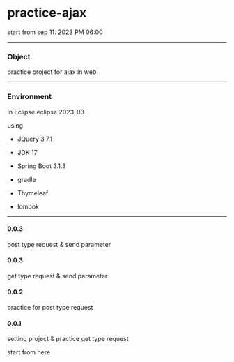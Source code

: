 # practice-ajax
  start from sep 11. 2023 PM 06:00

****
### Object

practice project for ajax in web.

****
### Environment
  In Eclipse eclipse 2023-03

  using 

- JQuery 3.7.1

  
- JDK 17

  
- Spring Boot 3.1.3


- gradle

  
- Thymeleaf


- lombok



****

#### 0.0.3


post type request & send parameter


#### 0.0.3


get type request & send parameter


#### 0.0.2


practice for post type request


#### 0.0.1


setting project & practice get type request 


start from here
